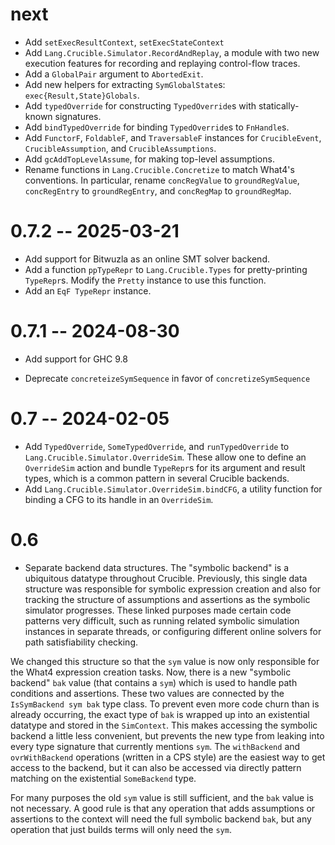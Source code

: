 # next

* Add `setExecResultContext`, `setExecStateContext`
* Add `Lang.Crucible.Simulator.RecordAndReplay`, a module with two new execution
  features for recording and replaying control-flow traces.
* Add a `GlobalPair` argument to `AbortedExit`.
* Add new helpers for extracting `SymGlobalState`s: `exec{Result,State}Globals`.
* Add `typedOverride` for constructing `TypedOverride`s with statically-known
  signatures.
* Add `bindTypedOverride` for binding `TypedOverride`s to `FnHandle`s.
* Add `FunctorF`, `FoldableF`, and `TraversableF` instances for `CrucibleEvent`,
  `CrucibleAssumption`, and `CrucibleAssumptions`.
* Add `gcAddTopLevelAssume`, for making top-level assumptions.
* Rename functions in `Lang.Crucible.Concretize` to match What4's conventions.
  In particular, rename  `concRegValue` to `groundRegValue`, `concRegEntry` to
  `groundRegEntry`, and `concRegMap` to `groundRegMap`.

# 0.7.2 -- 2025-03-21

* Add support for Bitwuzla as an online SMT solver backend.
* Add a function `ppTypeRepr` to `Lang.Crucible.Types` for pretty-printing
  `TypeRepr`s. Modify the `Pretty` instance to use this function.
* Add an `EqF TypeRepr` instance.

# 0.7.1 -- 2024-08-30

* Add support for GHC 9.8

* Deprecate `concreteizeSymSequence` in favor of `concretizeSymSequence`

# 0.7 -- 2024-02-05

* Add `TypedOverride`, `SomeTypedOverride`, and `runTypedOverride` to
  `Lang.Crucible.Simulator.OverrideSim`. These allow one to define an
  `OverrideSim` action and bundle `TypeRepr`s for its argument and result
  types, which is a common pattern in several Crucible backends.
* Add `Lang.Crucible.Simulator.OverrideSim.bindCFG`, a utility function for
  binding a CFG to its handle in an `OverrideSim`.

# 0.6

* Separate backend data structures.  The "symbolic backend" is a
ubiquitous datatype throughout Crucible. Previously, this single
data structure was responsible for symbolic expression creation
and also for tracking the structure of assumptions and assertions
as the symbolic simulator progresses. These linked purposes made
certain code patterns very difficult, such as running related symbolic
simulation instances in separate threads, or configuring different
online solvers for path satisfiability checking.

We changed this structure so that the `sym` value is now only
responsible for the What4 expression creation tasks.  Now, there is a
new "symbolic backend" `bak` value (that contains a `sym`) which is
used to handle path conditions and assertions.  These two values are
connected by the `IsSymBackend sym bak` type class.  To prevent even
more code churn than is already occurring, the exact type of `bak` is
wrapped up into an existential datatype and stored in the
`SimContext`. This makes accessing the symbolic backend a little less
convenient, but prevents the new type from leaking into every type
signature that currently mentions `sym`.  The `withBackend`
and `ovrWithBackend` operations (written in a CPS style) are the
easiest way to get access to the backend, but it can also be accessed
via directly pattern matching on the existential `SomeBackend` type.

For many purposes the old `sym` value is still sufficient, and the
`bak` value is not necessary. A good rule is that any operation
that adds assumptions or assertions to the context will need
the full symbolic backend `bak`, but any operation that just
builds terms will only need the `sym`.
